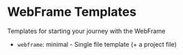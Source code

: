 # WebFrame Templates
Templates for starting your journey with the WebFrame
* `webframe`: minimal - Single file template (+ a project file)